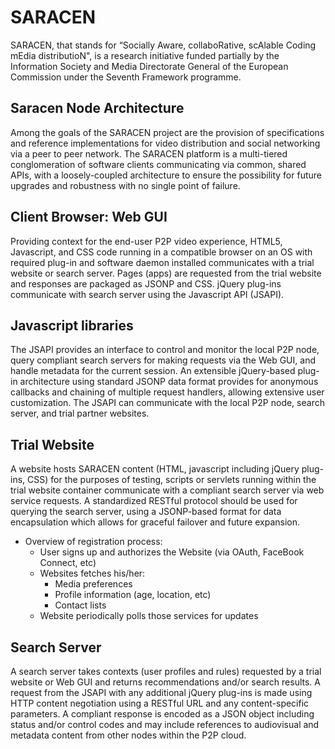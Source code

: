 # SARACEN

SARACEN, that stands for “Socially Aware, collaboRative, scAlable Coding mEdia distributioN", is a research initiative funded partially by the Information Society and Media Directorate General of the European Commission under the Seventh Framework programme.

## Saracen Node Architecture

Among the goals of the SARACEN project are the provision of specifications and reference implementations for video distribution and social networking via a peer to peer network. The SARACEN platform is a multi-tiered conglomeration of software clients communicating via common, shared APIs, with a loosely-coupled architecture to ensure the possibility for future upgrades and robustness with no single point of failure.

## Client Browser: Web GUI

Providing context for the end-user P2P video experience, HTML5, Javascript, and CSS code running in a compatible browser on an OS with required plug-in and software daemon installed communicates with a trial website or search server. Pages (apps) are requested from the trial website and responses are packaged as JSONP and CSS. jQuery plug-ins communicate with search server using the Javascript API (JSAPI).

## Javascript libraries

The JSAPI provides an interface to control and monitor the local P2P node, query compliant search servers for making requests via the Web GUI, and handle metadata for the current session. An extensible jQuery-based plug-in architecture using standard JSONP data format provides for anonymous callbacks and chaining of multiple request handlers, allowing extensive user customization. The JSAPI can communicate with the local P2P node, search server, and trial partner websites.

## Trial Website

A website hosts SARACEN content (HTML, javascript including jQuery plug-ins, CSS) for the purposes of testing, scripts or servlets running within the trial website container communicate with a compliant search server via web service requests. A standardized RESTful protocol should be used for querying the search server, using a JSONP-based format for data encapsulation which allows for graceful failover and future expansion.

* Overview of registration process:
     * User signs up and authorizes the Website (via OAuth, FaceBook Connect, etc)
     * Websites fetches his/her:
          * Media preferences
          * Profile information (age, location, etc)
          * Contact lists
     * Website periodically polls those services for updates

## Search Server

A search server takes contexts (user profiles and rules) requested by a trial website or Web GUI and returns recommendations and/or search results. A request from the JSAPI with any additional jQuery plug-ins is made using HTTP content negotiation using a RESTful URL and any content-specific parameters. A compliant response is encoded as a JSON object including status and/or control codes and may include references to audiovisual and metadata content from other nodes within the P2P cloud.